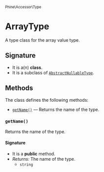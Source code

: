 <small>Phine\Accessor\Type</small>

ArrayType
=========

A type class for the array value type.

Signature
---------

- It is a(n) **class**.
- It is a subclass of [`AbstractNullableType`](../../../Phine/Accessor/Type/AbstractNullableType.md).

Methods
-------

The class defines the following methods:

- [`getName()`](#getName) &mdash; Returns the name of the type.

### `getName()` <a name="getName"></a>

Returns the name of the type.

#### Signature

- It is a **public** method.
- _Returns:_ The name of the type.
    - `string`

